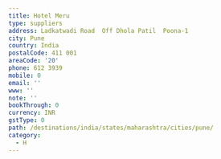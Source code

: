 ```yaml
---
title: Hotel Meru
type: suppliers
address: Ladkatwadi Road  Off Dhola Patil  Poona-1
city: Pune
country: India
postalCode: 411 001
areaCode: '20'
phone: 612 3939
mobile: 0
email: ''
www: ''
note: ''
bookThrough: 0
currency: INR
gstType: 0
path: /destinations/india/states/maharashtra/cities/pune/
category:
  - H
---
```


